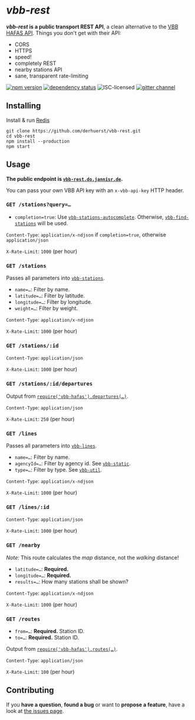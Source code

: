 # *vbb-rest*

***vbb-rest* is a public transport REST API**, a clean alternative to the [VBB HAFAS API](https://github.com/derhuerst/vbb-hafas). Things you don't get with their API:

- CORS
- HTTPS
- speed!
- completely REST
- nearby stations API
- sane, transparent rate-limiting

[![npm version](https://img.shields.io/npm/v/vbb-rest.svg)](https://www.npmjs.com/package/vbb-rest)
[![dependency status](https://img.shields.io/david/derhuerst/vbb-rest.svg)](https://david-dm.org/derhuerst/vbb-rest)
![ISC-licensed](https://img.shields.io/github/license/derhuerst/vbb-rest.svg)
[![gitter channel](https://badges.gitter.im/derhuerst/vbb-rest.svg)](https://gitter.im/derhuerst/vbb-rest)


## Installing

Install & run [Redis](http://redis.io/)

```
git clone https://github.com/derhuerst/vbb-rest.git
cd vbb-rest
npm install --production
npm start
```


## Usage

**The public endpoint is [`vbb-rest.do.jannisr.de`](`https://vbb-rest.do.jannisr.de`).**

You can pass your own VBB API key with an `x-vbb-api-key` HTTP header.


### `GET /stations?query=…`

- `completion=true`: Use [`vbb-stations-autocomplete`](https://github.com/derhuerst/vbb-stations-autocomplete). Otherwise, [`vbb-find-stations`](https://github.com/derhuerst/vbb-find-stations) will be used.

`Content-Type`: `application/x-ndjson` if `completion=true`, otherwise `application/json`

`X-Rate-Limit`: `1000` (per hour)


### `GET /stations`

Passes all parameters into [`vbb-stations`](https://github.com/derhuerst/vbb-stations).

- `name=…`: Filter by name.
- `latitude=…`: Filter by latitude.
- `longitude=…`: Filter by longitude.
- `weight=…`: Filter by weight.

`Content-Type`: `application/x-ndjson`

`X-Rate-Limit`: `1000` (per hour)


### `GET /stations/:id`

`Content-Type`: `application/json`

`X-Rate-Limit`: `1000` (per hour)


### `GET /stations/:id/departures`

Output from [`require('vbb-hafas').departures(…)`](https://github.com/derhuerst/vbb-hafas#getting-started).

`Content-Type`: `application/json`

`X-Rate-Limit`: `250` (per hour)


### `GET /lines`

Passes all parameters into [`vbb-lines`](https://github.com/derhuerst/vbb-lines).

- `name=…`: Filter by name.
- `agencyId=…`: Filter by agency id. See [`vbb-static`](https://github.com/derhuerst/vbb-static).
- `type=…`: Filter by type. See [`vbb-util`](https://github.com/derhuerst/vbb-util/blob/cd0c74f8a851549cfb9cf561d1fcf366248557c3/products.js#L116-L125).

`Content-Type`: `application/x-ndjson`

`X-Rate-Limit`: `1000` (per hour)


### `GET /lines/:id`

`Content-Type`: `application/json`

`X-Rate-Limit`: `1000` (per hour)


### `GET /nearby`

*Note:* This route calculates the *map* distance, not the *walking* distance!

- `latitude=…`: **Required.**
- `longitude=…`: **Required.**
- `results=…`: How many stations shall be shown?

`Content-Type`: `application/x-ndjson`

`X-Rate-Limit`: `1000` (per hour)


### `GET /routes`

- `from=…`: **Required.** Station ID.
- `to=…`: **Required.** Station ID.

Output from [`require('vbb-hafas').routes(…)`](https://github.com/derhuerst/vbb-hafas#getting-started).

`Content-Type`: `application/json`

`X-Rate-Limit`: `100` (per hour)


## Contributing

If you **have a question**, **found a bug** or want to **propose a feature**, have a look at [the issues page](https://github.com/derhuerst/vbb-rest/issues).
